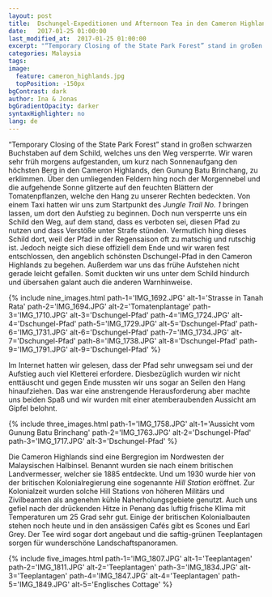 ```yaml
---
layout: post
title:  Dschungel-Expeditionen und Afternoon Tea in den Cameron Highlands
date:   2017-01-25 01:00:00
last_modified_at:  2017-01-25 01:00:00
excerpt: "“Temporary Closing of the State Park Forest” stand in großen schwarzen Buchstaben auf dem Schild, welches uns den Weg versperrte."
categories: Malaysia
tags:
image:
  feature: cameron_highlands.jpg
  topPosition: -150px
bgContrast: dark
author: Ina & Jonas
bgGradientOpacity: darker
syntaxHighlighter: no
lang: de
---
```

“Temporary Closing of the State Park Forest” stand in großen schwarzen Buchstaben auf dem Schild, welches uns den Weg versperrte. Wir waren sehr früh morgens aufgestanden, um kurz nach Sonnenaufgang den höchsten Berg in den Cameron Highlands, den Gunung Batu Brinchang, zu erklimmen. Über den umliegenden Feldern hing noch der Morgennebel und die aufgehende Sonne glitzerte auf den feuchten Blättern der Tomatenpflanzen, welche den Hang zu unserer Rechten bedeckten. Von einem Taxi hatten wir uns zum Startpunkt des _Jungle Trail No. 1_ bringen lassen, um dort den Aufstieg zu beginnen. Doch nun versperrte uns ein Schild den Weg, auf dem stand, dass es verboten sei, diesen Pfad zu nutzen und dass Verstöße unter Strafe stünden. Vermutlich hing dieses Schild dort, weil der Pfad in der Regensaison oft zu matschig und rutschig ist. Jedoch neigte sich diese offiziell dem Ende und wir waren fest entschlossen, den angeblich schönsten Dschungel-Pfad in den Cameron Highlands zu begehen. Außerdem war uns das frühe Aufstehen nicht gerade leicht gefallen. Somit duckten wir uns unter dem Schild hindurch und übersahen galant auch die anderen Warnhinweise.

{% include nine_images.html path-1='IMG_1692.JPG' alt-1='Strasse in Tanah Rata'
                              path-2='IMG_1694.JPG' alt-2='Tomatenplantage'
                              path-3='IMG_1710.JPG' alt-3='Dschungel-Pfad'
                              path-4='IMG_1724.JPG' alt-4='Dschungel-Pfad'
                              path-5='IMG_1729.JPG' alt-5='Dschungel-Pfad'
                              path-6='IMG_1731.JPG' alt-6='Dschungel-Pfad'
                              path-7='IMG_1734.JPG' alt-7='Dschungel-Pfad'
                              path-8='IMG_1738.JPG' alt-8='Dschungel-Pfad'
                              path-9='IMG_1791.JPG' alt-9='Dschungel-Pfad' %}

Im Internet hatten wir gelesen, dass der Pfad sehr unwegsam sei und der Aufstieg auch viel Kletterei erfordere. Diesbezüglich wurden wir nicht enttäuscht und gegen Ende mussten wir uns sogar an Seilen den Hang hinaufziehen. Das war eine anstrengende Herausforderung aber machte uns beiden Spaß und wir wurden mit einer atemberaubenden Aussicht am Gipfel belohnt.

{% include three_images.html path-1='IMG_1758.JPG' alt-1='Aussicht vom Gunung Batu Brinchang'
                            path-2='IMG_1763.JPG' alt-2='Dschungel-Pfad'
                            path-3='IMG_1717.JPG' alt-3='Dschungel-Pfad' %}

Die Cameron Highlands sind eine Bergregion im Nordwesten der Malaysischen Halbinsel. Benannt wurden sie nach einem britischen Landvermesser, welcher sie 1885 entdeckte. Und um 1930 wurde hier von der britischen Kolonialregierung eine sogenannte _Hill Station_ eröffnet. Zur Kolonialzeit wurden solche Hill Stations von höheren Militärs und Zivilbeamten als angenehm kühle Naherholungsgebiete genutzt. Auch uns gefiel nach der drückenden Hitze in Penang das luftig frische Klima mit Temperaturen um 25 Grad sehr gut. Einige der britischen Kolonialbauten stehen noch heute und in den ansässigen Cafés gibt es Scones und Earl Grey. Der Tee wird sogar dort angebaut und die saftig-grünen Teeplantagen sorgen für wunderschöne Landschaftspanoramen.

{% include five_images.html path-1='IMG_1807.JPG' alt-1='Teeplantagen'
                              path-2='IMG_1811.JPG' alt-2='Teeplantagen'
                              path-3='IMG_1834.JPG' alt-3='Teeplantagen'
                              path-4='IMG_1847.JPG' alt-4='Teeplantagen'
                              path-5='IMG_1849.JPG' alt-5='Englisches Cottage' %}
